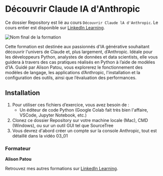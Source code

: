 # Découvrir Claude lA d'Anthropic

Ce dossier Repository est lié au cours `Découvrir Claude lA d'Anthropic`. Le cours entier est disponible sur [LinkedIn Learning][lil-course-url].

![Nom final de la formation][lil-thumbnail-url] 

Cette formation est destinée aux passionnés d'IA générative souhaitant découvrir l'univers de Claude et, plus largement, d’Anthropic. Idéale pour les développeurs Python, analystes de données et data scientists, elle vous guidera à travers des cas pratiques réalisés en Python à l’aide de modèles d’IA. Guidé par Alison Patou, vous explorerez le fonctionnement des modèles de langage, les applications d’Anthropic, l'installation et la configuration des outils, ainsi que l’évaluation des performances.

## Installation

1. Pour utiliser ces fichiers d’exercice, vous avez besoin de : 
   - Un éditeur de code Python (Google Colab fait très bien l'affaire, VSCode, Jupyter Notebook, etc.) 
2. Clonez ce dossier Repository sur votre machine locale (Mac), CMD (Windows), ou sur un outil GUI tel que SourceTree
3. Vous devrez d'abord créer un compte sur la console Anthropic, tout est détaillé dans la vidéo 03_01

### Formateur

**Alison Patou** 

 Retrouvez mes autres formations sur [LinkedIn Learning][lil-URL-trainer].

[0]: # (Replace these placeholder URLs with actual course URLs)
[lil-course-url]: https://www.linkedin.com
[lil-thumbnail-url]: https://media.licdn.com/dms/image/v2/D4E0DAQFgM4TzPVZgDQ/learning-public-crop_675_1200/B4EZgSrB8NHgAY-/0/1752659927612?e=2147483647&v=beta&t=0vYNflMyXP9edzBW_Ij-Ul_MjJC3lD3oqiR5TjHMBY8
[lil-URL-trainer]: https://www.linkedin.com/learning/instructors/alison-patou

[1]: # (End of FR-Instruction ###############################################################################################)
